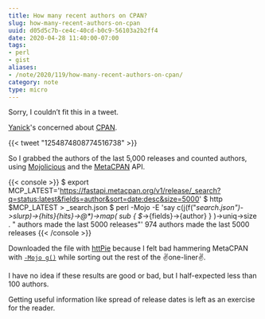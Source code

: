 ```yaml
---
title: How many recent authors on CPAN?
slug: how-many-recent-authors-on-cpan
uuid: d05d5c7b-ce4c-40cd-b0c9-56103a2b2ff4
date: 2020-04-28 11:40:00-07:00
tags:
- perl
- gist
aliases:
- /note/2020/119/how-many-recent-authors-on-cpan/
category: note
type: micro
---
```

Sorry, I couldn’t fit this in a tweet.

[Yanick](http://techblog.babyl.ca/)'s concerned about
[CPAN](https://cpan.org).

{{< tweet "1254874808774516738" >}}

So I grabbed the authors of the last 5,000 releases and counted authors,
using [Mojolicious](https://mojolicious.org) and the
[MetaCPAN](https://metacpan.org) API.

{{< console >}}
$ export MCP_LATEST='https://fastapi.metacpan.org/v1/release/_search?q=status:latest&fields=author&sort=date:desc&size=5000'
$ http $MCP_LATEST > _search.json
$ perl -Mojo -E 'say c(j(f("_search.json")->slurp)->{hits}{hits}->@*)->map( sub { $_->{fields}->{author} } )->uniq->size . " authors made the last 5000 releases"'
974 authors made the last 5000 releases
{{< /console >}}

Downloaded the file with [httPie](https://httpie.org/) because I felt
bad hammering MetaCPAN with [`-Mojo
g()`](https://mojolicious.org/perldoc/ojo#g) while sorting out the rest
of the :v:one-liner:v:.

I have no idea if these results are good or bad, but I half-expected
less than 100 authors.

Getting useful information like spread of release dates is left as an
exercise for the reader.